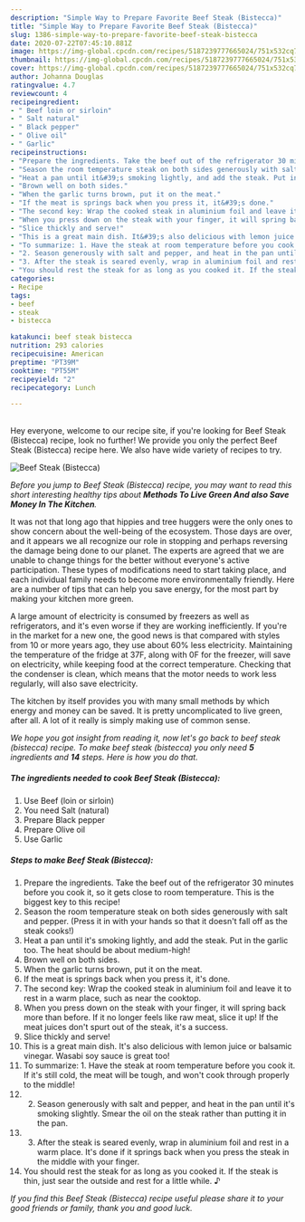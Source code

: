 ```yaml
---
description: "Simple Way to Prepare Favorite Beef Steak (Bistecca)"
title: "Simple Way to Prepare Favorite Beef Steak (Bistecca)"
slug: 1386-simple-way-to-prepare-favorite-beef-steak-bistecca
date: 2020-07-22T07:45:10.881Z
image: https://img-global.cpcdn.com/recipes/5187239777665024/751x532cq70/beef-steak-bistecca-recipe-main-photo.jpg
thumbnail: https://img-global.cpcdn.com/recipes/5187239777665024/751x532cq70/beef-steak-bistecca-recipe-main-photo.jpg
cover: https://img-global.cpcdn.com/recipes/5187239777665024/751x532cq70/beef-steak-bistecca-recipe-main-photo.jpg
author: Johanna Douglas
ratingvalue: 4.7
reviewcount: 4
recipeingredient:
- " Beef loin or sirloin"
- " Salt natural"
- " Black pepper"
- " Olive oil"
- " Garlic"
recipeinstructions:
- "Prepare the ingredients. Take the beef out of the refrigerator 30 minutes before you cook it, so it gets close to room temperature. This is the biggest key to this recipe!"
- "Season the room temperature steak on both sides generously with salt and pepper. (Press it in with your hands so that it doesn&#39;t fall off as the steak cooks!)"
- "Heat a pan until it&#39;s smoking lightly, and add the steak. Put in the garlic too. The heat should be about medium-high!"
- "Brown well on both sides."
- "When the garlic turns brown, put it on the meat."
- "If the meat is springs back when you press it, it&#39;s done."
- "The second key: Wrap the cooked steak in aluminium foil and leave it to rest in a warm place, such as near the cooktop."
- "When you press down on the steak with your finger, it will spring back more than before. If it no longer feels like raw meat, slice it up! If the meat juices don&#39;t spurt out of the steak, it&#39;s a success."
- "Slice thickly and serve!"
- "This is a great main dish. It&#39;s also delicious with lemon juice or balsamic vinegar. Wasabi soy sauce is great too!"
- "To summarize: 1. Have the steak at room temperature before you cook it. If it&#39;s still cold, the meat will be tough, and won&#39;t cook through properly to the middle!"
- "2. Season generously with salt and pepper, and heat in the pan until it&#39;s smoking slightly. Smear the oil on the steak rather than putting it in the pan."
- "3. After the steak is seared evenly, wrap in aluminium foil and rest in a warm place. It&#39;s done if it springs back when you press the steak in the middle with your finger."
- "You should rest the steak for as long as you cooked it. If the steak is thin, just sear the outside and rest for a little while. ♪"
categories:
- Recipe
tags:
- beef
- steak
- bistecca

katakunci: beef steak bistecca 
nutrition: 293 calories
recipecuisine: American
preptime: "PT39M"
cooktime: "PT55M"
recipeyield: "2"
recipecategory: Lunch

---
```

<br>
Hey everyone, welcome to our recipe site, if you're looking for Beef Steak (Bistecca) recipe, look no further! We provide you only the perfect Beef Steak (Bistecca) recipe here. We also have wide variety of recipes to try.
<br>


![Beef Steak (Bistecca)](https://img-global.cpcdn.com/recipes/5187239777665024/751x532cq70/beef-steak-bistecca-recipe-main-photo.jpg)

<i>Before you jump to Beef Steak (Bistecca) recipe, you may want to read this short interesting healthy tips about 
<strong>Methods To Live Green And also Save Money In The Kitchen</strong>.</i>
</br>

It was not that long ago that hippies and tree huggers were the only ones to show concern about the well-being of the ecosystem. Those days are over, and it appears we all recognize our role in stopping and perhaps reversing the damage being done to our planet. The experts are agreed that we are unable to change things for the better without everyone's active participation. These types of modifications need to start taking place, and each individual family needs to become more environmentally friendly. Here are a number of tips that can help you save energy, for the most part by making your kitchen more green.

A large amount of electricity is consumed by freezers as well as refrigerators, and it's even worse if they are working inefficiently. If you're in the market for a new one, the good news is that compared with styles from 10 or more years ago, they use about 60% less electricity. Maintaining the temperature of the fridge at 37F, along with 0F for the freezer, will save on electricity, while keeping food at the correct temperature. Checking that the condenser is clean, which means that the motor needs to work less regularly, will also save electricity.

The kitchen by itself provides you with many small methods by which energy and money can be saved. It is pretty uncomplicated to live green, after all. A lot of it really is simply making use of common sense.


<i>We hope you got insight from reading it, now let's go back to beef steak (bistecca) recipe. To make beef steak (bistecca) you only need <strong>5</strong> ingredients and <strong>14</strong> steps. Here is how you do that.
</i>

##### The ingredients needed to cook Beef Steak (Bistecca):

1. Use  Beef (loin or sirloin)
1. You need  Salt (natural)
1. Prepare  Black pepper
1. Prepare  Olive oil
1. Use  Garlic


##### Steps to make Beef Steak (Bistecca):

1. Prepare the ingredients. Take the beef out of the refrigerator 30 minutes before you cook it, so it gets close to room temperature. This is the biggest key to this recipe!
1. Season the room temperature steak on both sides generously with salt and pepper. (Press it in with your hands so that it doesn&#39;t fall off as the steak cooks!)
1. Heat a pan until it&#39;s smoking lightly, and add the steak. Put in the garlic too. The heat should be about medium-high!
1. Brown well on both sides.
1. When the garlic turns brown, put it on the meat.
1. If the meat is springs back when you press it, it&#39;s done.
1. The second key: Wrap the cooked steak in aluminium foil and leave it to rest in a warm place, such as near the cooktop.
1. When you press down on the steak with your finger, it will spring back more than before. If it no longer feels like raw meat, slice it up! If the meat juices don&#39;t spurt out of the steak, it&#39;s a success.
1. Slice thickly and serve!
1. This is a great main dish. It&#39;s also delicious with lemon juice or balsamic vinegar. Wasabi soy sauce is great too!
1. To summarize: 1. Have the steak at room temperature before you cook it. If it&#39;s still cold, the meat will be tough, and won&#39;t cook through properly to the middle!
1. 2. Season generously with salt and pepper, and heat in the pan until it&#39;s smoking slightly. Smear the oil on the steak rather than putting it in the pan.
1. 3. After the steak is seared evenly, wrap in aluminium foil and rest in a warm place. It&#39;s done if it springs back when you press the steak in the middle with your finger.
1. You should rest the steak for as long as you cooked it. If the steak is thin, just sear the outside and rest for a little while. ♪


<i>If you find this Beef Steak (Bistecca) recipe useful please share it to your good friends or family, thank you and good luck.</i>
